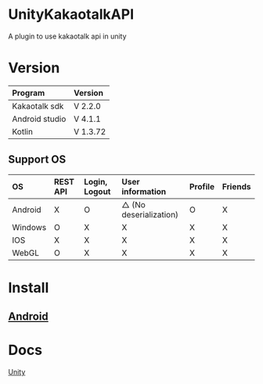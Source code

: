 # UnityKakaotalkAPI

A plugin to use kakaotalk api in unity

# Version

| Program        | Version  |
| :------------- | :------- |
| Kakaotalk sdk  | V 2.2.0  |
| Android studio | V 4.1.1  |
| Kotlin         | V 1.3.72 |

## Support OS

| OS       | REST API | Login, Logout | User information        | Profile | Friends |
| :------- | :------- | :------------ | :---------------------- | :------ | :------ |
| Android  | X        | O             | △ (No deserialization) | O       | X       |
| Windows  | O        | X             | X                       | X       | X       |
| IOS      | X        | X             | X                       | X       | X       |
| WebGL    | O        | X             | X                       | X       | X       |

# Install

## [Android](doc/install/Android.md)

# Docs
[Unity](doc/Unity.md)